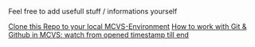 Feel free to add usefull stuff / informations yourself

[Clone this Repo to your local MCVS-Environment](https://www.youtube.com/watch?t=458&v=BWqpTpo1kfw&feature=youtu.be)
[How to work with Git & Github in MCVS: watch from opened timestamp till end](https://www.youtube.com/watch?t=458&v=BWqpTpo1kfw&feature=youtu.be)

